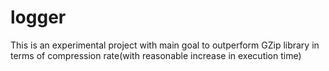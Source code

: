 # logger
This is an experimental project with main goal to outperform GZip library in terms of compression rate(with reasonable increase in execution time)
